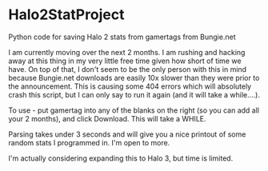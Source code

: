 # Halo2StatProject
Python code for saving Halo 2 stats from gamertags from Bungie.net

I am currently moving over the next 2 months.  I am rushing and hacking away at this thing in my very little free time given how short of time we have. On top of that, I don't seem to be the only person with this in mind because Bungie.net downloads are easily 10x slower than they were prior to the announcement. This is causing some 404 errors which will absolutely crash this script, but I can only say to run it again (and it will take a while....).


To use - put gamertag into any of the blanks on the right (so you can add all your 2 months), and click Download.  This will take a WHILE.  

Parsing takes under 3 seconds and will give you a nice printout of some random stats I programmed in.  I'm open to more. 

I'm actually considering expanding this to Halo 3, but time is limited.

